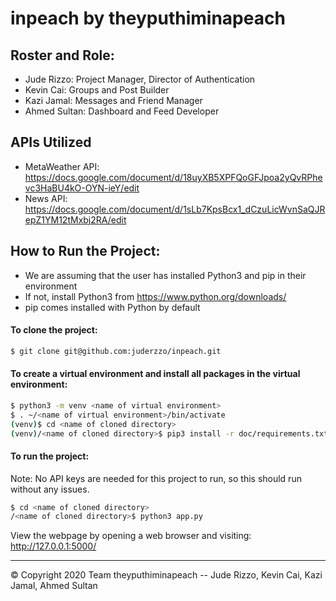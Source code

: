 # inpeach by theyputhiminapeach
## Roster and Role:
- Jude Rizzo: Project Manager, Director of Authentication 
- Kevin Cai: Groups and Post Builder
- Kazi Jamal: Messages and Friend Manager
- Ahmed Sultan: Dashboard and Feed Developer

## APIs Utilized
- MetaWeather API: https://docs.google.com/document/d/18uyXB5XPFQoGFJpoa2yQvRPhevc3HaBU4kO-OYN-ieY/edit
- News API: https://docs.google.com/document/d/1sLb7KpsBcx1_dCzuLicWvnSaQJRepZ1YM12tMxbj2RA/edit

## How to Run the Project:
- We are assuming that the user has installed Python3 and pip in their environment
- If not, install Python3 from https://www.python.org/downloads/
- pip comes installed with Python by default

#### To clone the project: 
```bash
$ git clone git@github.com:juderzzo/inpeach.git
```

#### To create a virtual environment and install all packages in the virtual environment:
```bash
$ python3 -m venv <name of virtual environment>
$ . ~/<name of virtual environment>/bin/activate  
(venv)$ cd <name of cloned directory>
(venv)/<name of cloned directory>$ pip3 install -r doc/requirements.txt
```

#### To run the project: 
Note: No API keys are needed for this project to run, so this should run without any issues.
```bash
$ cd <name of cloned directory>
/<name of cloned directory>$ python3 app.py 
```

View the webpage by opening a web browser and visiting: http://127.0.0.1:5000/

---
© Copyright 2020 Team theyputhiminapeach -- Jude Rizzo, Kevin Cai, Kazi Jamal, Ahmed Sultan
